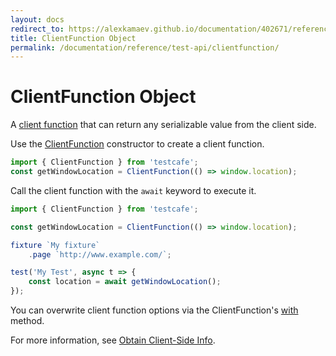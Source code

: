 ```yaml
---
layout: docs
redirect_to: https://alexkamaev.github.io/documentation/402671/reference/test-api/clientfunction
title: ClientFunction Object
permalink: /documentation/reference/test-api/clientfunction/
---
```

# ClientFunction Object

A [client function](../../../guides/basic-guides/obtain-client-side-info.md) that can return any serializable value from the client side.

Use the [ClientFunction](constructor.md) constructor to create a client function.

```js
import { ClientFunction } from 'testcafe';
const getWindowLocation = ClientFunction(() => window.location);
```

Call the client function with the `await` keyword to execute it.

```js
import { ClientFunction } from 'testcafe';

const getWindowLocation = ClientFunction(() => window.location);

fixture `My fixture`
    .page `http://www.example.com/`;

test('My Test', async t => {
    const location = await getWindowLocation();
});
```

You can overwrite client function options via the ClientFunction's [with](with.md) method.

For more information, see [Obtain Client-Side Info](../../../guides/basic-guides/obtain-client-side-info.md).
